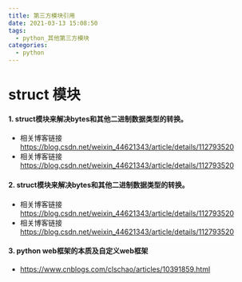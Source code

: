 ```yaml
---
title: 第三方模块引用
date: 2021-03-13 15:08:50
tags:
  - python_其他第三方模块
categories:
  - python
---
```

#  struct 模块

#### 1.  struct模块来解决bytes和其他二进制数据类型的转换。
+ 相关博客链接
    https://blog.csdn.net/weixin_44621343/article/details/112793520
+ 相关博客链接
    https://blog.csdn.net/weixin_44621343/article/details/112793520

#### 2.  struct模块来解决bytes和其他二进制数据类型的转换。
+ 相关博客链接
    https://blog.csdn.net/weixin_44621343/article/details/112793520
+ 相关博客链接
    https://blog.csdn.net/weixin_44621343/article/details/112793520

#### 3. python web框架的本质及自定义web框架
+ https://www.cnblogs.com/clschao/articles/10391859.html